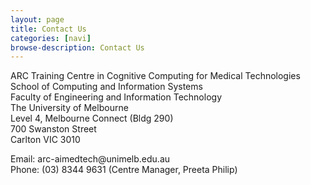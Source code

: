 ```yaml
---
layout: page
title: Contact Us
categories: [navi]
browse-description: Contact Us
---
```


ARC Training Centre in Cognitive Computing for Medical Technologies
<br>
School of Computing and Information Systems
<br>
Faculty of Engineering and Information Technology
<br>
The University of Melbourne
<br>
Level 4, Melbourne Connect (Bldg 290)
<br>
700 Swanston Street
<br>
Carlton VIC 3010
<p>
Email: arc-aimedtech@unimelb.edu.au
<br>
Phone: (03) 8344 9631  (Centre Manager, Preeta Philip)
